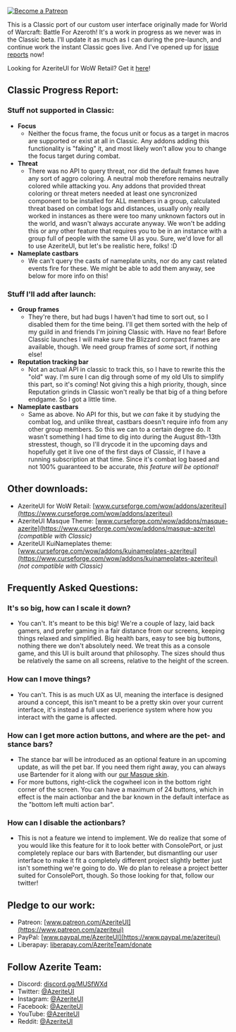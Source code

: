 [ ![Become a Patreon](http://azeriteui.com/img/social-media-buttons-patreon-small.jpg) ](https://www.patreon.com/AzeriteUI) 

This is a Classic port of our custom user interface originally made for World of Warcraft: Battle For Azeroth! It's a work in progress as we never was in the Classic beta. I'll update it as much as I can during the pre-launch, and continue work the instant Classic goes live. And I've opened up for [issue reports](https://github.com/AzeriteTeam/AzeriteUI_Classic/issues) now! 

Looking for AzeriteUI for WoW Retail? Get it [here](https://www.curseforge.com/wow/addons/azeriteui)!

## **Classic Progress Report:**  
### **Stuff not supported in Classic:**  
* **Focus**
  * Neither the focus frame, the focus unit or focus as a target in macros are supported or exist at all in Classic. Any addons adding this functionality is "faking" it, and most likely won't allow you to change the focus target during combat. 
* **Threat**
  * There was no API to query threat, nor did the default frames have any sort of aggro coloring. A neutral mob therefore remains neutrally colored while attacking you. Any addons that provided threat coloring or threat meters needed at least one syncronized component to be installed for ALL members in a group, calculated threat based on combat logs and distances, usually only really worked in instances as there were too many unknown factors out in the world, and wasn't always accurate anyway. We won't be adding this or any other feature that requires you to be in an instance with a group full of people with the same UI as you. Sure, we'd love for all to use AzeriteUI, but let's be realistic here, folks! :D   
* **Nameplate castbars**
  * We can't query the casts of nameplate units, nor do any cast related events fire for these. We might be able to add them anyway, see below for more info on this!

### **Stuff I'll add after launch:**  
* **Group frames**  
  * They're there, but had bugs I haven't had time to sort out, so I disabled them for the time being. I'll get them sorted with the help of my guild in and friends I'm joining Classic with. Have no fear! Before Classic launches I will make sure the Blizzard compact frames are available, though. We need group frames of _some_ sort, if nothing else! 
* **Reputation tracking bar**  
  * Not an actual API in classic to track this, so I have to rewrite this the "old" way. I'm sure I can dig through some of my old UIs to simplify this part, so it's coming! Not giving this a high priority, though, since Reputation grinds in Classic won't really be that big of a thing before endgame. So I got a little time.  
* **Nameplate castbars**  
  * Same as above. No API for this, but we _can_ fake it by studying the combat log, and unlike threat, castbars doesn't require info from any other group members. So this we can to a certain degree do. It wasn't something I had time to dig into during the August 8th-13th stresstest, though, so I'll drycode it in the upcoming days and hopefully get it live one of the first days of Classic, if I have a running subscription at that time. Since it's combat log based and not 100% guaranteed to be accurate, _this feature will be optional!_

## **Other downloads:**
* AzeriteUI for WoW Retail: [www.curseforge.com/wow/addons/azeriteui](https://www.curseforge.com/wow/addons/azeriteui)
* AzeriteUI Masque Theme: [www.curseforge.com/wow/addons/masque-azerite](https://www.curseforge.com/wow/addons/masque-azerite) _(compatible with Classic)_
* AzeriteUI KuiNameplates theme: [www.curseforge.com/wow/addons/kuinameplates-azeriteui](https://www.curseforge.com/wow/addons/kuinameplates-azeriteui) _(not compatible with Classic)_

## **Frequently Asked Questions:**  
### **It's so big, how can I scale it down?**  
* You can't. It's meant to be this big! We're a couple of lazy, laid back gamers, and prefer gaming in a fair distance from our screens, keeping things relaxed and simplified. Big health bars, easy to see big buttons, nothing there we don't absolutely need. We treat this as a console game, and this UI is built around that philosophy. The sizes should thus be relatively the same on all screens, relative to the height of the screen. 

### **How can I move things?**  
* You can't. This is as much UX as UI, meaning the interface is designed around a concept, this isn't meant to be a pretty skin over your current interface, it's instead a full user experience system where how you interact with the game is affected. 

### **How can I get more action buttons, and where are the pet- and stance bars?**  
* The stance bar will be introduced as an optional feature in an upcoming update, as will the pet bar. If you need them right away, you can always use Bartender for it along with our [our Masque skin](https://www.curseforge.com/wow/addons/masque-azerite). 
* For more buttons, right-click the cogwheel icon in the bottom right corner of the screen. You can have a maximum of 24 buttons, which in effect is the main actionbar and the bar known in the default interface as the "bottom left multi action bar". 

### **How can I disable the actionbars?**
* This is not a feature we intend to implement. We do realize that some of you would like this feature for it to look better with ConsolePort, or just completely replace our bars with Bartender, but dismantling our user interface to make it fit a completely different project slightly better just isn't something we're going to do. We do plan to release a project better suited for ConsolePort, though. So those looking for that, follow our twitter!

## **Pledge to our work:**  
* Patreon: [www.patreon.com/AzeriteUI](https://www.patreon.com/azeriteui)  
* PayPal: [www.paypal.me/AzeriteUI](https://www.paypal.me/azeriteui)  
* Liberapay: [liberapay.com/AzeriteTeam/donate](https://liberapay.com/AzeriteTeam/donate)

## **Follow Azerite Team:**  
* Discord: [discord.gg/MUSfWXd](https://discord.gg/MUSfWXd)  
* Twitter: [@AzeriteUI](https://twitter.com/azeriteui)  
* Instagram: [@AzeriteUI](https://instagram.com/azeriteui/)  
* Facebook: [@AzeriteUI](https://www.facebook.com/azeriteui/)  
* YouTube: [@AzeriteUI](https://www.youtube.com/azeriteui)  
* Reddit: [@AzeriteUI](https://www.reddit.com/r/azeriteui/)  
